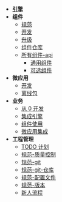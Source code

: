 - [**引擎**](./docs/xengine/arch/xengine-应用架构.md)
- **组件**
  - [规范](./docs/modules/组件-规范.md)
  - [开发](./docs/modules/组件-开发.md)
  - [升级](./docs/modules/组件-升级.md)
  - [组件仓库](./docs/modules/组件-仓库.md)
  - [所有组件-api](./docs/modules/all/组件-engine.md)
    - [通用组件](./docs/modules/common/README.md)
    - [可选组件](./docs/modules/optional/README.md)
- **微应用**
  - [开发](./docs/microApp/微应用.md)
  - [离线包](./docs/microApp/微应用-离线服务器.md)
- **业务**
  - [从 0 开发](./docs/business/业务开发.md)
  - [集成引擎](./docs/business/集成开发.md)
  - [组件使用](./docs/modules/组件-使用.md)
  - [微应用集成](./docs/microApp/微应用-集成.md)
- **工程管理**
  - [TODO 计划](./docs/versionlize/TODO-计划.md)
  - [规范-质量控制](./docs/versionlize/规范-质量控制.md)
  - [规范-git](./docs/versionlize/规范-git.md)
  - [规范-git-仓库](./docs/versionlize/规范-git-仓库.md)
  - [规范-配置文件](./docs/versionlize/规范-配置文件.md)
  - [规范-版本](./docs/versionlize/规范-semver2.0.md)
  - [新人流程](./新人流程.md)

